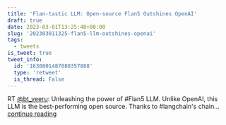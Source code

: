 ```yaml
---
title: 'Flan-tastic LLM: Open-source Flan5 Outshines OpenAI'
draft: true
date: 2023-03-01T13:25:48+00:00
slug: '202303011325-flan5-llm-outshines-openai'
tags:
  - tweets
is_tweet: true
tweet_info:
  id: '1630801487080357888'
  type: 'retweet'
  is_thread: False
---
```




RT [@bt_veeru](https://x.com/bt_veeru): Unleashing the power of #Flan5 LLM. Unlike OpenAI, this LLM is the best-performing open source. Thanks to #langchain's chain… [continue reading](https://x.com/sytelus/status/1630801487080357888)
